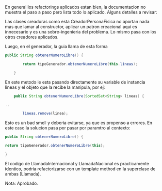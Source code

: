 En general los refactorings aplicados estan bien, la documentacion no muestra el paso a paso pero lista todo lo aplicado. Alguns detalles a revisar:

Las clases creadoras como esta CreadorPersonaFisica no aportan nada mas que lamar al constructor, aplicar un patron creacional aqui es innecesario y es una sobre-ingenieria del problema. Lo mismo pasa con los otros creadores aplicados.

Luego, en el generador, la guia llama de esta forma

```java
public String obtenerNumeroLibre() {

		return tipoGenerador.obtenerNumeroLibre(this.lineas);

	}
```
En este metodo le esta pasando directamente su variable de instancia  lineas y el objeto que la recibe la manipula, por ej:

```java
	public String obtenerNumeroLibre(SortedSet<String> lineas) {

..

		lineas.remove(linea);
```

Esto es un bad smell y deberia evitarse, ya que es propenso a errores. En este caso la solucion pasa por pasar por paramtro al contexto:

```java
public String obtenerNumeroLibre() {

return tipoGenerador.obtenerNumeroLibre(this);

}
```

El codigo de LlamadaInternacional y LlamadaNacional es practicamente identico, podria refactorizarse con un template method en la superclase de ambas (Llamada).

Nota: Aprobado.
